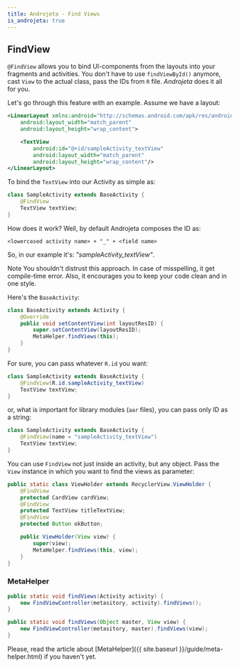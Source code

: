```yaml
---
title: Androjeta - Find Views
is_androjeta: true
---
```


<div class="page-header">
    <h2>FindView</h2>
</div>

`@FindView` allows you to bind UI-components from the layouts into your fragments and activities. You don't have to use `findViewById()` anymore, cast `View` to the actual class, pass the IDs from `R` file. *Androjeta* does it all for you.

Let's go through this feature with an example. Assume we have a layout:

```xml
<LinearLayout xmlns:android="http://schemas.android.com/apk/res/android"
    android:layout_width="match_parent"
    android:layout_height="wrap_content">

    <TextView
        android:id="@+id/sampleActivity_textView"
        android:layout_width="match_parent"
        android:layout_height="wrap_content"/>
</LinearLayout>
```

To bind the `TextView` into our Activity as simple as:

```java
class SampleActivity extends BaseActivity {
    @FindView
    TextView textView;
}
```

How does it work? Well, by default Androjeta composes the ID as:

`<lowercased activity name> + "_" + <field name>`

So, in our example it's: *"sampleActivity_textView"*.

<span class="label label-info">Note</span> You shouldn't distrust this approach. In case of misspelling, it get compile-time error. Also, it encourages you to keep your code clean and in one style.

Here's the `BaseActivity`:

```java
class BaseActivity extends Activity {
    @Override
    public void setContentView(int layoutResID) {
        super.setContentView(layoutResID);
        MetaHelper.findViews(this);
    }
}
```

For sure, you can pass whatever `R.id` you want:

```java
class SampleActivity extends BaseActivity {
    @FindView(R.id.sampleActivity_textView)
    TextView textView;
}
```

or, what is important for library modules (`aar` files), you can pass only ID as a string:

```java
class SampleActivity extends BaseActivity {
    @FindView(name = "sampleActivity_textView")
    TextView textView;
}
```

You can use `FindView` not just inside an activity, but any object. Pass the `View` instance in which you want to find the views as parameter:

```java
public static class ViewHolder extends RecyclerView.ViewHolder {
    @FindView
    protected CardView cardView;
    @FindView
    protected TextView titleTextView;
    @FindView
    protected Button okButton;

    public ViewHolder(View view) {
        super(view);
        MetaHelper.findViews(this, view);
    }
}
```

### MetaHelper

```java
public static void findViews(Activity activity) {
    new FindViewController(metasitory, activity).findViews();
}

public static void findViews(Object master, View view) {
    new FindViewController(metasitory, master).findViews(view);
}
```

Please, read the article about [MetaHelper]({{ site.baseurl }}/guide/meta-helper.html) if you haven't yet.
